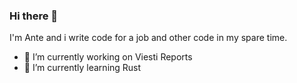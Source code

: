 ### Hi there 👋

I'm Ante and i write code for a job and other code in my spare time.

- 🔭 I’m currently working on Viesti Reports
- 🌱 I’m currently learning Rust
